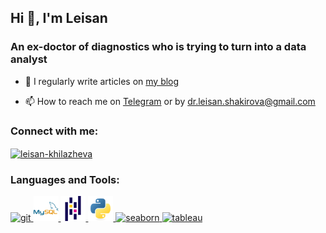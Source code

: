 <h2 align="left">Hi 👋, I'm Leisan</h2>
<h3 align="left">An ex-doctor of diagnostics who is trying to turn into a data analyst</h3>

- 📝 I regularly write articles on [my blog](https://t.me/leisan20112blog)

- 📫 How to reach me on [Telegram](https://t.me/leisan20112) or by [dr.leisan.shakirova@gmail.com](mailto://dr.leisan.shakirova@gmail.com)

<h3 align="left">Connect with me:</h3>
<p align="left">
<a href="https://linkedin.com/in/leisan-khilazheva" target="blank"><img align="center" src="https://raw.githubusercontent.com/rahuldkjain/github-profile-readme-generator/master/src/images/icons/Social/linked-in-alt.svg" alt="leisan-khilazheva" height="30" width="40" /></a>
</p>

<h3 align="left">Languages and Tools:</h3>
<p align="left"> <a href="https://git-scm.com/" target="_blank" rel="noreferrer"> <img src="https://www.vectorlogo.zone/logos/git-scm/git-scm-icon.svg" alt="git" width="40" height="40"/> </a> <a href="https://www.mysql.com/" target="_blank" rel="noreferrer"> <img src="https://raw.githubusercontent.com/devicons/devicon/master/icons/mysql/mysql-original-wordmark.svg" alt="mysql" width="40" height="40"/> </a> <a href="https://pandas.pydata.org/" target="_blank" rel="noreferrer"> <img src="https://raw.githubusercontent.com/devicons/devicon/2ae2a900d2f041da66e950e4d48052658d850630/icons/pandas/pandas-original.svg" alt="pandas" width="40" height="40"/> </a> <a href="https://www.python.org" target="_blank" rel="noreferrer"> <img src="https://raw.githubusercontent.com/devicons/devicon/master/icons/python/python-original.svg" alt="python" width="40" height="40"/> </a> <a href="https://seaborn.pydata.org/" target="_blank" rel="noreferrer"> <img src="https://seaborn.pydata.org/_images/logo-mark-lightbg.svg" alt="seaborn" width="40" height="40"/> </a> <a href="https://public.tableau.com/app/profile/leisan.khilazheva/vizzes" target="_blank" rel="noreferrer"> <img src="https://public.tableau.com/favicon.ico" alt="tableau" width="40" height="40"/> </a></p>
